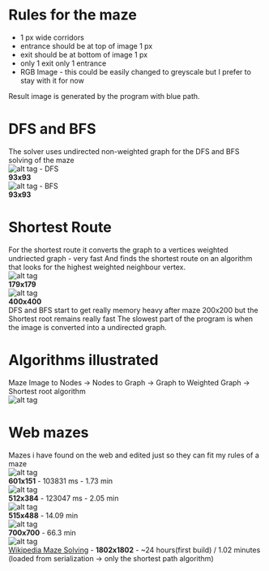 # Rules for the maze
+ 1 px wide corridors
+ entrance should be at top of image 1 px 
+ exit should be at bottom of image 1 px
+ only 1 exit only 1 entrance
+ RGB Image - this could be easily changed to greyscale but I prefer to stay with it for now

Result image is generated by the program with blue path.


# DFS and BFS<br>
The solver uses undirected non-weighted graph for the DFS and BFS solving of the maze<br>
![alt tag](https://raw.githubusercontent.com/zakupower/Maze-Solver/master/mazes/maze15Solved%20DFS.png) - DFS<br>
<b>93x93</b><br>
![alt tag](https://raw.githubusercontent.com/zakupower/Maze-Solver/master/mazes/maze15Solved%20BFS.png) - BFS<br>
<b>93x93</b><br>
# Shortest Route
For the shortest route it converts the graph to a vertices weighted undriected graph - very fast
And finds the shortest route on an algorithm that looks for the highest weighted neighbour vertex.<br>
![alt tag](https://raw.githubusercontent.com/zakupower/Maze-Solver/master/mazes/maze19Solved%20ShortestRoute.png)<br>
<b>179x179</b><br>
![alt tag](https://raw.githubusercontent.com/zakupower/Maze-Solver/master/mazes/mazeBossSolved%20ShortestRoute.png)<br>
<b>400x400</b><br>
DFS and BFS start to get really memory heavy after maze 200x200 but the Shortest root remains really fast
The slowest part of the program is when the image is converted into a undirected graph.

# Algorithms illustrated
Maze Image to Nodes     ->  Nodes to Graph      ->   Graph to Weighted Graph      ->   Shortest root algorithm<br>
![alt tag](https://raw.githubusercontent.com/zakupower/Maze-Solver/master/Algorithms%20illustrated.png)

# Web mazes
Mazes i have found on the web and edited just so they can fit my rules of a maze<br>
![alt tag](https://raw.githubusercontent.com/zakupower/Maze-Solver/master/mazes/webMaze2Solved%20ShortestRoute.png) <br>
<b>601x151</b> - 103831 ms - 1.73 min<br>
![alt tag](https://raw.githubusercontent.com/zakupower/Maze-Solver/master/mazes/webMaze3Solved%20ShortestRoute.png)<br>
<b>512x384</b> - 123047 ms - 2.05 min<br>
![alt tag](https://raw.githubusercontent.com/zakupower/Maze-Solver/master/mazes/webMazeSolved%20ShortestRoute.png)<br>
<b>515x488</b> - 14.09 min<br>
![alt tag](https://raw.githubusercontent.com/zakupower/Maze-Solver/master/mazes/webMaze5Solved%20ShortestRoute.png)<br> <b>700x700</b> - 66.3 min<br>
![alt tag](https://raw.githubusercontent.com/zakupower/Maze-Solver/master/mazes/finalMazeSolved%20ShortestRoute%20RED%20ROUTE.png)<br> <a href="https://en.wikipedia.org/wiki/Maze_solving_algorithm"> Wikipedia Maze Solving</a> - <b>1802x1802</b> - ~24 hours(first build) / 1.02 minutes (loaded from serialization -> only the shortest path algorithm)

